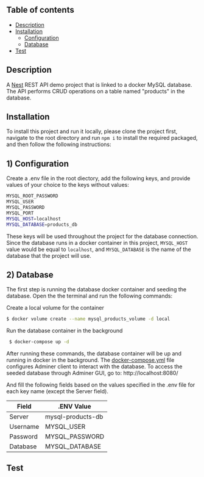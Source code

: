 ## Table of contents

- [Description](#Description)
- [Installation](#Installation)
  - [Configuration](#1-Configuration)
  - [Database](#2-Database)
- [Test](#Test)

## Description

A [Nest](https://github.com/nestjs/nest) REST API demo project that is linked to a docker MySQL database. The API performs CRUD operations on a table named "products" in the database.

## Installation

To install this project and run it locally, please clone the project first, navigate to the root directory and run `npm i` to install the required packaged, and then follow the following instructions:

## 1) Configuration

Create a .env file in the root diectory, add the following keys, and provide values of your choice to the keys without values:

```bash
MYSQL_ROOT_PASSWORD
MYSQL_USER
MYSQL_PASSWORD
MYSQL_PORT
MYSQL_HOST=localhost
MYSQL_DATABASE=products_db
```

These keys will be used throughout the project for the database connection. Since the database runs in a docker container in this project, `MYSQL_HOST` value would be equal to `localhost`, and `MYSQL_DATABASE` is the name of the database that the project will use.

## 2) Database

The first step is running the database docker container and seeding the database. Open the the terminal and run the following commands:

Create a local volume for the container

```bash
$ docker volume create --name mysql_products_volume -d local
```

Run the database container in the background

```bash
 $ docker-compose up -d
```

After running these commands, the database container will be up and running in docker in the background. The [docker-compose.yml](https://github.com/maryamaljanabi/demo-project/blob/master/docker-compose.yml) file configures Adminer client to interact with the database. To access the seeded database through Adminer GUI, go to:
http://localhost:8080/

And fill the following fields based on the values specified in the .env file for each key name (except the Server field).

| Field    | .ENV Value        |
| -------- | ----------------- |
| Server   | mysql-products-db |
| Username | MYSQL_USER        |
| Password | MYSQL_PASSWORD    |
| Database | MYSQL_DATABASE    |

## Test
